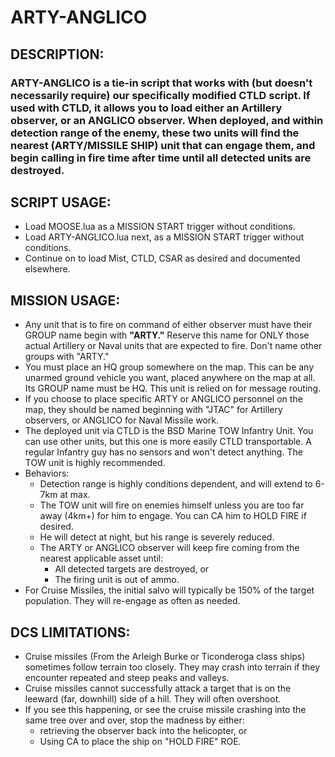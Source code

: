 # ARTY-ANGLICO

## DESCRIPTION:

### ARTY-ANGLICO is a tie-in script that works with (but doesn't necessarily require) our specifically modified CTLD script. If used with CTLD, it allows you to load either an Artillery observer, or an ANGLICO observer. When deployed, and within detection range of the enemy, these two units will find the nearest (ARTY/MISSILE SHIP) unit that can engage them, and begin calling in fire time after time until all detected units are destroyed.  

## SCRIPT USAGE:

* Load MOOSE.lua as a MISSION START trigger without conditions.
* Load ARTY-ANGLICO.lua next, as a MISSION START trigger without conditions.
* Continue on to load Mist, CTLD, CSAR as desired and documented elsewhere.


## MISSION USAGE:

* Any unit that is to fire on command of either observer must have their GROUP name begin with **"ARTY."** Reserve this name for ONLY those actual Artillery or Naval units that are expected to fire. Don't name other groups with "ARTY."
* You must place an HQ group somewhere on the map. This can be any unarmed ground vehicle you want, placed anywhere on the map at all. Its GROUP name must be HQ. This unit is relied on for message routing. 
* If you choose to place specific ARTY or ANGLICO personnel on the map, they should be named beginning with "JTAC" for Artillery observers, or ANGLICO for Naval Missile work. 
* The deployed unit via CTLD is the BSD Marine TOW Infantry Unit. You can use other units, but this one is more easily CTLD transportable. A regular Infantry guy has no sensors and won't detect anything. The TOW unit is highly recommended.
* Behaviors:
  * Detection range is highly conditions dependent, and will extend to 6-7km at max. 
  * The TOW unit will fire on enemies himself unless you are too far away (4km+) for him to engage. You can CA him to HOLD FIRE if desired.
  * He will detect at night, but his range is severely reduced.
  * The ARTY or ANGLICO observer will keep fire coming from the nearest applicable asset until:
    * All detected targets are destroyed, or
    * The firing unit is out of ammo.
* For Cruise Missiles, the initial salvo will typically be 150% of the target population. They will re-engage as often as needed.

## DCS LIMITATIONS:

* Cruise missiles (From the Arleigh Burke or Ticonderoga class ships) sometimes follow terrain too closely. They may crash into terrain if they encounter repeated and steep peaks and valleys. 
* Cruise missiles cannot successfully attack a target that is on the leeward (far, downhill) side of a hill. They will often overshoot.
* If you see this happening, or see the cruise missile crashing into the same tree over and over, stop the madness by either:
  * retrieving the observer back into the helicopter, or 
  * Using CA to place the ship on "HOLD FIRE" ROE.  
  
  
  
